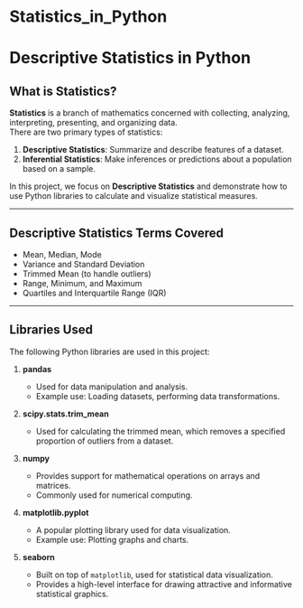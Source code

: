 # Statistics_in_Python

# Descriptive Statistics in Python

## What is Statistics?

**Statistics** is a branch of mathematics concerned with collecting, analyzing, interpreting, presenting, and organizing data.  
There are two primary types of statistics:

1. **Descriptive Statistics**: Summarize and describe features of a dataset.  
2. **Inferential Statistics**: Make inferences or predictions about a population based on a sample.

In this project, we focus on **Descriptive Statistics** and demonstrate how to use Python libraries to calculate and visualize statistical measures.

---

## Descriptive Statistics Terms Covered

- Mean, Median, Mode
- Variance and Standard Deviation
- Trimmed Mean (to handle outliers)
- Range, Minimum, and Maximum
- Quartiles and Interquartile Range (IQR)

---

## Libraries Used

The following Python libraries are used in this project:

1. **pandas**  
   - Used for data manipulation and analysis.  
   - Example use: Loading datasets, performing data transformations.

2. **scipy.stats.trim_mean**  
   - Used for calculating the trimmed mean, which removes a specified proportion of outliers from a dataset.

3. **numpy**  
   - Provides support for mathematical operations on arrays and matrices.  
   - Commonly used for numerical computing.

4. **matplotlib.pyplot**  
   - A popular plotting library used for data visualization.  
   - Example use: Plotting graphs and charts.

5. **seaborn**  
   - Built on top of `matplotlib`, used for statistical data visualization.  
   - Provides a high-level interface for drawing attractive and informative statistical graphics.
